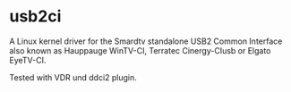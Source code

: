 # usb2ci

A Linux kernel driver for the Smardtv standalone USB2 Common Interface 
also known as Hauppauge WinTV-CI, Terratec Cinergy-CIusb or Elgato EyeTV-CI.

Tested with VDR und ddci2 plugin.
